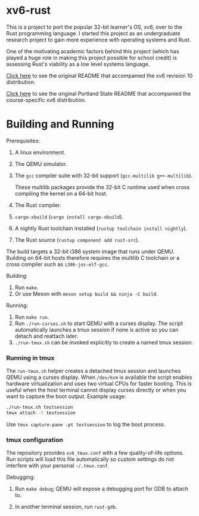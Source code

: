 # xv6-rust

This is a project to port the popular 32-bit learner's OS, xv6, over to the Rust programming language. I started this project as an undergraduate research project to gain more experience with operating systems and Rust.

One of the motivating academic factors behind this project (which has played a huge role in making this project possible for school credit) is assessing Rust's viability as a low level systems language.

[Click here](README) to see the original README that accompanied the xv6 revision 10 distribution.

[Click here](README-PDX) to see the original Portland State README that accompanied the course-specific xv6 distribution.

# Building and Running

Prerequisites:

1. A linux environment.

1. The QEMU simulator.

1. The `gcc` compiler suite with 32-bit support (`gcc-multilib g++-multilib`).

   These multilib packages provide the 32-bit C runtime used when cross
   compiling the kernel on a 64-bit host.

1. The Rust compiler.

1. `cargo-xbuild` (`cargo install cargo-xbuild`).

1. A nightly Rust toolchain installed (`rustup toolchain install nightly`).

1. The Rust source (`rustup component add rust-src`).

The build targets a 32-bit i386 system image that runs under QEMU.
Building on 64-bit hosts therefore requires the multilib C toolchain
or a cross compiler such as `i386-jos-elf-gcc`.

Building:
1. Run `make`.
2. Or use Meson with `meson setup build && ninja -C build`.

Running:

1. Run `make run`.
2. Run `./run-curses.sh` to start QEMU with a curses display.
   The script automatically launches a tmux session if none is active so
   you can detach and reattach later.
3. `./run-tmux.sh` can be invoked explicitly to create a named tmux session.

### Running in tmux

The `run-tmux.sh` helper creates a detached tmux session and launches
QEMU using a curses display. When `/dev/kvm` is available the script
enables hardware virtualization and uses two virtual CPUs for faster
booting. This is useful when the host terminal cannot display curses
directly or when you want to capture the boot output. Example usage:

```bash
./run-tmux.sh testsession
tmux attach -t testsession
```

Use `tmux capture-pane -pt testsession` to log the boot process.

### tmux configuration

The repository provides `xv6_tmux.conf` with a few quality-of-life options.
Run scripts will load this file automatically so custom settings do not
interfere with your personal `~/.tmux.conf`.

Debugging:

1. Run `make debug`; QEMU will expose a debugging port for GDB to attach to.

1. In another terminal session, run `rust-gdb`.
